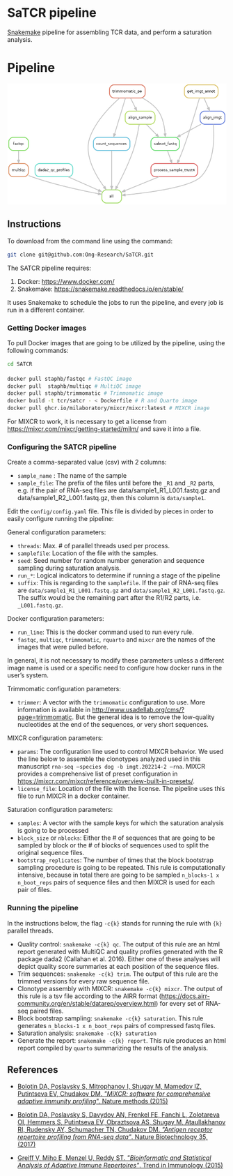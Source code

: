 # SaTCR pipeline

[Snakemake](https://snakemake.readthedocs.io/en/stable/) pipeline for assembling TCR data, and perform a saturation analysis.

# Pipeline

![](repertoire.png)

## Instructions

To download from the command line using the command:

```sh
git clone git@github.com:Ong-Research/SaTCR.git
```

The SATCR pipeline requires:

1. Docker: <https://www.docker.com/>
2. Snakemake: <https://snakemake.readthedocs.io/en/stable/>

It uses Snakemake to schedule the jobs to run the pipeline, and every job is run in a different container. 

### Getting Docker images

To pull Docker images that are going to be utilized by the pipeline, using the following commands:

```sh
cd SATCR

docker pull staphb/fastqc # FastQC image
docker pull  staphb/multiqc # MultiQC image
docker pull staphb/trimmomatic # Trimmomatic image
docker build -t tcr/satcr - < Dockerfile # R and Quarto image
docker pull ghcr.io/milaboratory/mixcr/mixcr:latest # MIXCR image
```

For MIXCR to work, it is necessary to get a license from <https://mixcr.com/mixcr/getting-started/milm/> and save it into a file.

### Configuring the SATCR pipeline

Create a comma-separated value (csv) with 2 columns:

- `sample_name` : The name of the sample
- `sample_file`: The prefix of the files until before the `_R1` and `_R2` parts, e.g. if the pair of RNA-seq files are data/sample1_R1_L001.fastq.gz and data/sample1_R2_L001.fastq.gz, then this column is `data/sample1`.

Edit the `config/config.yaml` file. This file is divided by pieces in order to easily configure running the pipeline:

General configuration parameters:
- `threads`: Max. # of parallel threads used per process.
- `samplefile`: Location of the file with the samples.
- `seed`: Seed number for random number generation and sequence sampling during saturation analysis.
- `run_*`: Logical indicators to determine if running a stage of the pipeline
- `suffix`: This is regarding to the `samplefile`. If the pair of RNA-seq files are `data/sample1_R1_L001.fastq.gz` and `data/sample1_R2_L001.fastq.gz`. The suffix would be the remaining part after the R1/R2 parts, i.e. `_L001.fastq.gz`.
	
Docker configuration parameters:
- `run_line`: This is the docker command used to run every rule.
- `fastqc`, `multiqc`, `trimmomatic`, `rquarto` and `mixcr` are the names of the images that were pulled before.

In general, it is not necessary to modify these parameters unless a different image name is used or a specific need to configure how docker runs in the user’s system.

Trimmomatic configuration parameters:
- `trimmer`: A vector with the `trimmomatic` configuration to use. More information is available in <http://www.usadellab.org/cms/?page=trimmomatic>. But the general idea is to remove the low-quality nucleotides at the end of the sequences, or very short sequences.

MIXCR configuration parameters:
- `params`: The configuration line used to control MIXCR behavior. We used the line below to assemble the clonotypes analyzed used in this manuscript `rna-seq –species dog -b imgt.202214-2 –rna`. MIXCR provides a comprehensive list of preset configuration in <https://mixcr.com/mixcr/reference/overview-built-in-presets/>.
- `license_file`: Location of the file with the license. The pipeline uses this file to run MIXCR in a docker container.

Saturation configuration parameters:
- `samples`: A vector with the sample keys for which the saturation analysis is going to be processed
- `block_size` or `nblocks`: Either the # of sequences that are going to be sampled by block or the # of blocks of sequences used to split the original sequence files. 
- `bootstrap_replicates`: The number of times that the block bootstrap sampling procedure is going to be repeated.
This rule is computationally intensive, because in total there are going to be sampled `n_blocks-1 x n_boot_reps` pairs of sequence files and then MIXCR is used for each pair of files.

### Running the pipeline


In the instructions below, the flag `-c{k}` stands for running the rule with `{k}` parallel threads.

- Quality control: `snakemake -c{k} qc`. The output of this rule are an html report generated with MultiQC and quality profiles generated with the R package dada2 (Callahan et al. 2016). Either one of these analyses will depict quality score summaries at each position of the sequence files.
- Trim sequences: `snakemake -c{k} trim`. The output of this rule are the trimmed versions for every raw sequence file.
- Clonotype assembly with MIXCR: `snakemake -c{k} mixcr`. The output of this rule is a tsv file according to the AIRR format (<https://docs.airr-community.org/en/stable/datarep/overview.html>) for every set of RNA-seq paired files.
- Block bootstrap sampling: `snakemake -c{k} saturation`. This rule generates `n_blocks-1 x n_boot_reps` pairs of compressed fastq files.
- Saturation analysis: `snakemake -c{k} saturation`
- Generate the report: `snakemake -c{k} report`. This rule produces an html report compiled by `quarto` summarizing the results of the analysis.

## References

- [Bolotin DA, Poslavsky S, Mitrophanov I, Shugay M, Mamedov IZ, Putintseva EV, Chudakov DM. _"MiXCR: software for comprehensive adaptive immunity profiling_". Nature methods (2015)](https://www.nature.com/articles/nmeth.3364)

- [Bolotin DA, Poslavsky S, Davydov AN, Frenkel FE, Fanchi L, Zolotareva OI, Hemmers S, Putintseva EV, Obraztsova AS, Shugay M, Ataullakhanov RI, Rudensky AY, Schumacher TN, Chudakov DM. _"Antigen receptor repertoire profiling from RNA-seq data"_. Nature Biotechnology 35, (2017)](https://www.nature.com/articles/nbt.3979)

- [Greiff V, Miho E, Menzel U, Reddy ST. _"Bioinformatic and Statistical Analysis of Adaptive Immune Repertoires"_. Trend in Immunology (2015)](https://www.sciencedirect.com/science/article/abs/pii/S1471490615002239)
